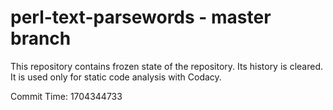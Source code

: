 # perl-text-parsewords - master branch

This repository contains frozen state of the repository.
Its history is cleared. It is used only for static code
analysis with Codacy.

Commit Time: 1704344733